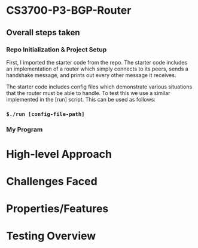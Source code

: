 # CS3700-P3-BGP-Router

## Overall steps taken
### Repo Initialization & Project Setup
First, I imported the starter code from the repo. The starter code includes an implementation of a router which simply connects to its peers, sends a handshake message, and prints out every other message it receives.

The starter code includes config files which demonstrate various situations that the router must be able to handle. To test this we use a similar implemented in the [run] script. This can be used as follows:

### `$./run [config-file-path]`

### My Program
 
# High-level Approach

# Challenges Faced

# Properties/Features

# Testing Overview